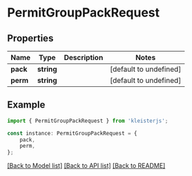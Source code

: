 # PermitGroupPackRequest


## Properties

Name | Type | Description | Notes
------------ | ------------- | ------------- | -------------
**pack** | **string** |  | [default to undefined]
**perm** | **string** |  | [default to undefined]

## Example

```typescript
import { PermitGroupPackRequest } from 'kleisterjs';

const instance: PermitGroupPackRequest = {
    pack,
    perm,
};
```

[[Back to Model list]](../README.md#documentation-for-models) [[Back to API list]](../README.md#documentation-for-api-endpoints) [[Back to README]](../README.md)

